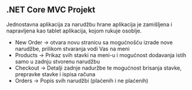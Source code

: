.NET Core MVC Projekt
-
Jednostavna aplikacija za narudžbu hrane aplikacija je zamišljena i napravljena kao tablet aplikacija,
kojom rukuje osoblje.

- New Order -> otvara novu stranicu sa mogućnošću izrade nove narudžbe, prilikom stvaranja vodi Vas na meni
- Products -> Prikaz svih stavki na meni-u i mogućnost dodavanja istih samo u zadnju stvorenu narudžbu 
- Checkout -> Detalji zadnje naduržbe te mogućnost brisanja stavke, prepravke stavke i ispisa računa
- Orders -> Popis svih narudžbi (plaćenih i ne plaćenih)
